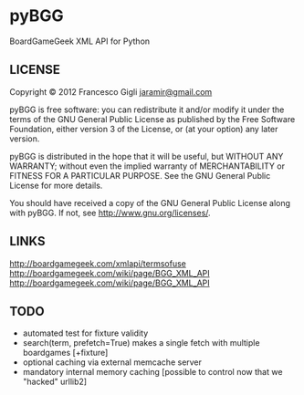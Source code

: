 pyBGG
=====

BoardGameGeek XML API for Python


LICENSE
-------

Copyright © 2012 Francesco Gigli <jaramir@gmail.com>

pyBGG is free software: you can redistribute it and/or modify
it under the terms of the GNU General Public License as published by
the Free Software Foundation, either version 3 of the License, or
(at your option) any later version.

pyBGG is distributed in the hope that it will be useful,
but WITHOUT ANY WARRANTY; without even the implied warranty of
MERCHANTABILITY or FITNESS FOR A PARTICULAR PURPOSE.  See the
GNU General Public License for more details.

You should have received a copy of the GNU General Public License
along with pyBGG.  If not, see <http://www.gnu.org/licenses/>.

LINKS
-----

http://boardgamegeek.com/xmlapi/termsofuse
http://boardgamegeek.com/wiki/page/BGG_XML_API
http://boardgamegeek.com/wiki/page/BGG_XML_API

TODO
----

* automated test for fixture validity
* search(term, prefetch=True) makes a single fetch with multiple boardgames [+fixture]
* optional caching via external memcache server
* mandatory internal memory caching [possible to control now that we "hacked" urllib2]

